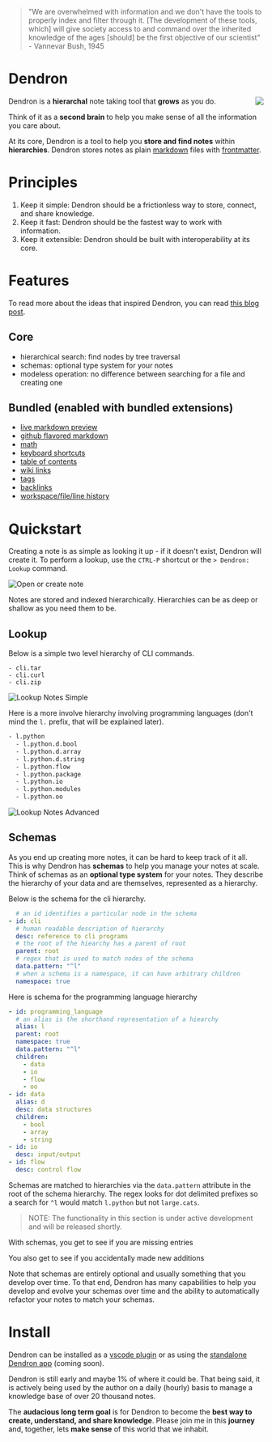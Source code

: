 <style>
  img[src*="#center"] {
      display: block;
      margin: 0 auto;
  }
  img[src*="#right"] {
    float: right;
    display: block;
}
</style>

> "We are overwhelmed with information and we don't have the tools to properly index and filter through it. [The development of these tools, which] will give society access to and command over the inherited knowledge of the ages [should] be the first objective of our scientist" - Vannevar Bush, 1945

# Dendron

![](https://foundation-prod-assetspublic53c57cce-8cpvgjldwysl.s3-us-west-2.amazonaws.com/assets/2020-06-30-21-30-51.png#right)

Dendron is a **hierarchal** note taking tool that **grows** as you do. 

Think of it as a **second brain** to help you make sense of all the information you care about. 

At its core, Dendron is a tool to help you **store and find notes** within **hierarchies**.  Dendron stores notes as plain [markdown](TODO) files with [frontmatter](). 

# Principles

1. Keep it simple: Dendron should be a frictionless way to store, connect, and share knowledge.
2. Keep it fast: Dendron should be the fastest way to work with information.
3. Keep it extensible: Dendron should be built with interoperability at its core. 

# Features

To read more about the ideas that inspired Dendron, you can read [this blog post](https://kevinslin.com/organizing/its_not_you_its_your_knowledge_base/).

## Core
- hierarchical search: find nodes by tree traversal
- schemas: optional type system for your notes
- modeless operation: no difference between searching for a file and creating one

## Bundled (enabled with bundled extensions)

- [live markdown preview](https://marketplace.visualstudio.com/items?itemName=yzhang.markdown-all-in-one)
- [github flavored markdown](https://marketplace.visualstudio.com/items?itemName=yzhang.markdown-all-in-one#github-flavored-markdown)
- [math](https://marketplace.visualstudio.com/items?itemName=yzhang.markdown-all-in-one#math)
- [keyboard shortcuts](https://marketplace.visualstudio.com/items?itemName=yzhang.markdown-all-in-one#keyboard-shortcuts)
- [table of contents](https://marketplace.visualstudio.com/items?itemName=yzhang.markdown-all-in-one#table-of-contents)
- [wiki links](https://marketplace.visualstudio.com/items?itemName=kortina.vscode-markdown-notes)
- [tags](https://marketplace.visualstudio.com/items?itemName=kortina.vscode-markdown-notes)
- [backlinks](https://marketplace.visualstudio.com/items?itemName=kortina.vscode-markdown-notes)
- [workspace/file/line history](https://marketplace.visualstudio.com/items?itemName=eamodio.gitlens#current-line-blame-)

# Quickstart

Creating a note is as simple as looking it up - if it doesn't exist, Dendron will create it. To perform a lookup, use the `CTRL-P` shortcut or the `> Dendron: Lookup` command.

![Open or create note](https://foundation-prod-assetspublic53c57cce-8cpvgjldwysl.s3-us-west-2.amazonaws.com/assets/dendron-open-create.gif)

Notes are stored and indexed hierarchically. Hierarchies can be as deep or shallow as you need them to be. 

## Lookup

Below is a simple two level hierarchy of CLI commands.

```
- cli.tar
- cli.curl
- cli.zip
```
![Lookup Notes Simple](https://foundation-prod-assetspublic53c57cce-8cpvgjldwysl.s3-us-west-2.amazonaws.com/assets/dendron-lookup-simple.gif)

Here is a more involve hierarchy involving programming languages (don't mind the `l.` prefix, that will be explained later).

```sh
- l.python
  - l.python.d.bool
  - l.python.d.array
  - l.python.d.string
  - l.python.flow
  - l.python.package
  - l.python.io
  - l.python.modules
  - l.python.oo
```

![Lookup Notes Advanced](https://foundation-prod-assetspublic53c57cce-8cpvgjldwysl.s3-us-west-2.amazonaws.com/assets/dendron-lookup-advanced.gif)

## Schemas 
As you end up creating more notes, it can be hard to keep track of it all. This is why Dendron has **schemas** to help you manage your notes at scale. Think of schemas as an **optional type system** for your notes. They describe the hierarchy of your data and are themselves, represented as a hierarchy.

Below is the schema for the cli hierarchy.

```yml
  # an id identifies a particular node in the schema
- id: cli 
  # human readable description of hierarchy
  desc: reference to cli programs
  # the root of the hiearchy has a parent of root
  parent: root
  # regex that is used to match nodes of the schema
  data.pattern: "^l"
  # when a schema is a namespace, it can have arbitrary children
  namespace: true
```

Here is schema for the programming language hierarchy

```yml
- id: programming_language
  # an alias is the shorthand representation of a hiearchy
  alias: l
  parent: root
  namespace: true
  data.pattern: "^l"
  children:
    - data
    - io
    - flow
    - oo
- id: data
  alias: d
  desc: data structures
  children:
    - bool
    - array
    - string
- id: io
  desc: input/output
- id: flow
  desc: control flow
```

Schemas are matched to hierarchies via the `data.pattern` attribute in the root of the schema hierarchy. The regex looks for dot delimited prefixes so a search for `^l` would match `l.python` but not `large.cats`.

> NOTE: The functionality in this section is under active development and will be released shortly. 


With schemas, you get to see if you are missing entries

You also get to see if you accidentally made new additions

Note that schemas are entirely optional and usually something that you develop over time. To that end, Dendron has many capabilities to help you develop and evolve your schemas over time and the ability to automatically refactor your notes to match your schemas. 

# Install

Dendron can be installed as a [vscode plugin](TODO) or as using the [standalone Dendron app](TODO) (coming soon). 

Dendron is still early and maybe 1% of where it could be. That being said, it is actively being used by the author on a daily (hourly) basis to manage a knowledge base of over 20 thousand notes. 

The **audacious long term goal** is for Dendron to become the **best way to create, understand, and share knowledge**. Please join me in this **journey** and, together, lets **make sense** of this world that we inhabit.
